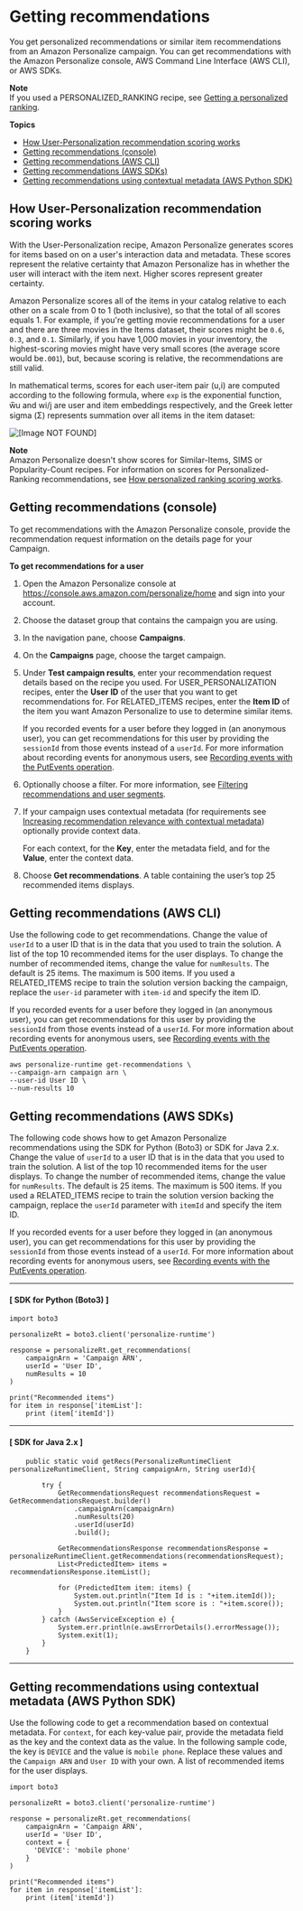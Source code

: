 # Getting recommendations<a name="recommendations"></a>

 You get personalized recommendations or similar item recommendations from an Amazon Personalize campaign\. You can get recommendations with the Amazon Personalize console, AWS Command Line Interface \(AWS CLI\), or AWS SDKs\. 

**Note**  
 If you used a PERSONALIZED\_RANKING recipe, see [Getting a personalized ranking](rankings.md)\. 

**Topics**
+ [How User\-Personalization recommendation scoring works](#how-recommendation-scoring-works)
+ [Getting recommendations \(console\)](#get-real-time-recommendations-console)
+ [Getting recommendations \(AWS CLI\)](#get-recommendations-cli-example)
+ [Getting recommendations \(AWS SDKs\)](#get-recommendations-sdk-example)
+ [Getting recommendations using contextual metadata \(AWS Python SDK\)](#get-recommendations-metadata-sdk-example)

## How User\-Personalization recommendation scoring works<a name="how-recommendation-scoring-works"></a>

With the User\-Personalization recipe, Amazon Personalize generates scores for items based on on a user's interaction data and metadata\. These scores represent the relative certainty that Amazon Personalize has in whether the user will interact with the item next\. Higher scores represent greater certainty\.

Amazon Personalize scores all of the items in your catalog relative to each other on a scale from 0 to 1 \(both inclusive\), so that the total of all scores equals 1\. For example, if you're getting movie recommendations for a user and there are three movies in the Items dataset, their scores might be `0.6`, `0.3`, and `0.1`\. Similarly, if you have 1,000 movies in your inventory, the highest\-scoring movies might have very small scores \(the average score would be`.001`\), but, because scoring is relative, the recommendations are still valid\.

In mathematical terms, scores for each user\-item pair \(u,i\) are computed according to the following formula, where `exp` is the exponential function, w̅u and wi/j are user and item embeddings respectively, and the Greek letter sigma \(Σ\) represents summation over all items in the item dataset:

![\[Image NOT FOUND\]](http://docs.aws.amazon.com/personalize/latest/dg/images/get_recommendations_score.png)

**Note**  
Amazon Personalize doesn't show scores for Similar\-Items, SIMS or Popularity\-Count recipes\. For information on scores for Personalized\-Ranking recommendations, see [How personalized ranking scoring works](rankings.md#how-ranking-scoring-works)\.

## Getting recommendations \(console\)<a name="get-real-time-recommendations-console"></a>

 To get recommendations with the Amazon Personalize console, provide the recommendation request information on the details page for your Campaign\. 

**To get recommendations for a user**

1. Open the Amazon Personalize console at [https://console\.aws\.amazon\.com/personalize/home](https://console.aws.amazon.com/personalize/home) and sign into your account\. 

1. Choose the dataset group that contains the campaign you are using\.

1. In the navigation pane, choose **Campaigns**\.

1. On the **Campaigns** page, choose the target campaign\.

1.  Under **Test campaign results**, enter your recommendation request details based on the recipe you used\. For USER\_PERSONALIZATION recipes, enter the **User ID** of the user that you want to get recommendations for\. For RELATED\_ITEMS recipes, enter the **Item ID** of the item you want Amazon Personalize to use to determine similar items\. 

    If you recorded events for a user before they logged in \(an anonymous user\), you can get recommendations for this user by providing the `sessionId` from those events instead of a `userId`\. For more information about recording events for anonymous users, see [Recording events with the PutEvents operation](recording-events.md#event-record-api)\. 

1. Optionally choose a filter\. For more information, see [Filtering recommendations and user segments](filter.md)\. 

1. If your campaign uses contextual metadata \(for requirements see [Increasing recommendation relevance with contextual metadata](getting-real-time-recommendations.md#contextual-metadata)\) optionally provide context data\. 

   For each context, for the **Key**, enter the metadata field, and for the **Value**, enter the context data\. 

1. Choose **Get recommendations**\. A table containing the user’s top 25 recommended items displays\. 

## Getting recommendations \(AWS CLI\)<a name="get-recommendations-cli-example"></a>

Use the following code to get recommendations\. Change the value of `userId` to a user ID that is in the data that you used to train the solution\. A list of the top 10 recommended items for the user displays\. To change the number of recommended items, change the value for `numResults`\. The default is 25 items\. The maximum is 500 items\. If you used a RELATED\_ITEMS recipe to train the solution version backing the campaign, replace the `user-id` parameter with `item-id` and specify the item ID\. 

 If you recorded events for a user before they logged in \(an anonymous user\), you can get recommendations for this user by providing the `sessionId` from those events instead of a `userId`\. For more information about recording events for anonymous users, see [Recording events with the PutEvents operation](recording-events.md#event-record-api)\. 

```
aws personalize-runtime get-recommendations \
--campaign-arn campaign arn \
--user-id User ID \
--num-results 10
```

## Getting recommendations \(AWS SDKs\)<a name="get-recommendations-sdk-example"></a>

The following code shows how to get Amazon Personalize recommendations using the SDK for Python \(Boto3\) or SDK for Java 2\.x\. Change the value of `userId` to a user ID that is in the data that you used to train the solution\. A list of the top 10 recommended items for the user displays\. To change the number of recommended items, change the value for `numResults`\. The default is 25 items\. The maximum is 500 items\. If you used a RELATED\_ITEMS recipe to train the solution version backing the campaign, replace the `userId` parameter with `itemId` and specify the item ID\. 

 If you recorded events for a user before they logged in \(an anonymous user\), you can get recommendations for this user by providing the `sessionId` from those events instead of a `userId`\. For more information about recording events for anonymous users, see [Recording events with the PutEvents operation](recording-events.md#event-record-api)\. 

------
#### [ SDK for Python \(Boto3\) ]

```
import boto3

personalizeRt = boto3.client('personalize-runtime')

response = personalizeRt.get_recommendations(
    campaignArn = 'Campaign ARN',
    userId = 'User ID',
    numResults = 10
)

print("Recommended items")
for item in response['itemList']:
    print (item['itemId'])
```

------
#### [ SDK for Java 2\.x ]

```
    public static void getRecs(PersonalizeRuntimeClient personalizeRuntimeClient, String campaignArn, String userId){

        try {
            GetRecommendationsRequest recommendationsRequest = GetRecommendationsRequest.builder()
                .campaignArn(campaignArn)
                .numResults(20)
                .userId(userId)
                .build();

            GetRecommendationsResponse recommendationsResponse = personalizeRuntimeClient.getRecommendations(recommendationsRequest);
            List<PredictedItem> items = recommendationsResponse.itemList();

            for (PredictedItem item: items) {
                System.out.println("Item Id is : "+item.itemId());
                System.out.println("Item score is : "+item.score());
            }
        } catch (AwsServiceException e) {
            System.err.println(e.awsErrorDetails().errorMessage());
            System.exit(1);
        }
    }
```

------

## Getting recommendations using contextual metadata \(AWS Python SDK\)<a name="get-recommendations-metadata-sdk-example"></a>

Use the following code to get a recommendation based on contextual metadata\. For `context`, for each key\-value pair, provide the metadata field as the key and the context data as the value\. In the following sample code, the key is `DEVICE` and the value is `mobile phone`\. Replace these values and the `Campaign ARN` and `User ID` with your own\. A list of recommended items for the user displays\.

```
import boto3

personalizeRt = boto3.client('personalize-runtime')

response = personalizeRt.get_recommendations(
    campaignArn = 'Campaign ARN',
    userId = 'User ID',
    context = {
      'DEVICE': 'mobile phone'
    }
)

print("Recommended items")
for item in response['itemList']:
    print (item['itemId'])
```